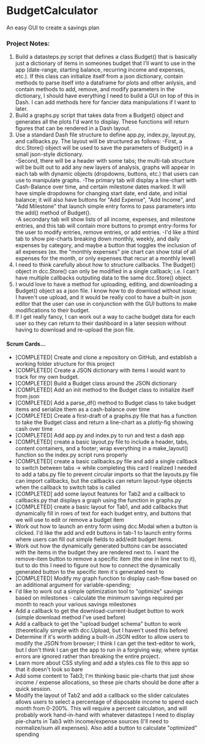 # BudgetCalculator
An easy GUI to create a savings plan

### Project Notes:
1. Build a datasteps.py script that defines a class Budget() that is basically just a dictionary of items in someones budget that I'll want to use in the app (date-range, starting balance, recurring income and expenses, etc.).  If this class can initialize itself from a json dictionary, contain methods to parse itself into a dataframe for plots and other anlysis, and contain methods to add, remove, and modify parameters in the dictionary, I should have everything I need to build a GUI on top of this in Dash. I can add methods here for fancier data manipulations if I want to later.
2. Build a graphs.py script that takes data from a Budget() object and generates all the plots I'd want to display.  These functions will return figures that can be rendered in a Dash layout.
3. Use a standard Dash file structure to define app.py, index.py, layout.py, and callbacks.py.  The layout will be structured as follows: 
    -First, a dcc.Store() object will be used to save the parameters of Budget() in a small json-style dictionary.  
    -Second, there will be a header with some tabs; the multi-tab structure will be built out to add any new layers of analysis, graphs will appear in each tab with dynamic objects (dropdowns, buttons, etc.) that users can use to manipulate graphs. 
        -The primary tab will display a line-chart with Cash-Balance over time, and certain milestone dates marked.  It will have simple dropdowns for changing start date, end date, and initial balance; it will also have buttons for "Add Expense", "Add Income", and "Add Milestone" that launch simple entry forms to pass parameters into the add() method of Budget().   
        -A secondary tab will show lists of all income, expenses, and milestone entries, and this tab will contain more buttons to prompt entry-forms for the user to modify entries, remove entries, or add entries.
        -I'd like a third tab to show pie-charts breaking down monthly, weekly, and daily expenses by category, and maybe a button that toggles the inclusion of all expenses (ex. the "monthly expenses" pie chart can show total of all expenses for the month, or only expenses that recur at a monthly level)
4. I need to think carefully about how to structure callbacks. The Budget() object in dcc.Store() can only be modified in a single callback; i.e. I can't have multiple callbacks outputing data to the same dcc.Store() object.
5. I would love to have a method for uploading, editing, and downloading a Budget() object as a json file.  I know how to do download without issue; I haven't use upload, and it would be really cool to have a built-in json editor that the user can use in conjunction with the GUI buttons to make modifications to their budget.
6. If I get really fancy, I can work out a way to cache budget data for each user so they can return to their dashboard in a later session without having to download and re-upload the json file.


#### Scrum Cards...
- [COMPLETED] Create and clone a repository on GitHub, and establish a working folder structure for this project
- [COMPLETED] Create a JSON dictionary with items I would want to track for my own budget.
- [COMPLETED] Build a Budget class around the JSON dictionary
- [COMPLETED] Add an init method to the Budget class to initialize itself from json
- [COMPLETED] Add a parse_df() method to Budget class to take budget items and serialize them as a cash-balance over time
- [COMPLETED] Create a first-draft of a graphs.py file that has a function to take the Budget class and return a line-chart as a plotly-fig showing cash over time
- [COMPLETED] Add app.py and index.py to run and test a dash app
- [COMPLETED] create a basic layout.py file to include a header, tabs, content containers, and a footer; wrap everything in a make_layout() function so the index.py script runs properly
- [COMPLETED] create a basic callbacks.py file and add a single callback to switch between tabs -> while completing this card I realized I needed to add a tabs.py file to prevent circular imports so that the layouts.py file can import callbacks, but the callbacks can return layout-type objects when the callback to switch tabs is called
- [COMPLETED] add some layout features for Tab2 and a callback to callbacks.py that displays a graph using the function in graphs.py
- [COMPLETED] create a basic layout for Tab1, and add callbacks that dynamically fill in rows of text for each budget entry, and buttons that we will use to edit or remove a budget item
- Work out how to launch an entry form using dcc.Modal when a button is clicked. I'd like the add and edit buttons in tab-1 to launch entry forms where users can fill out simple fields to add/edit budget items.
- Work out how the dynamically generated buttons can be associated with the items in the budget they are rendered next to.  I want the remove-item button to remove a specific item (the one in line next to it), but to do this I need to figure out how to connect the dynamically generated button to the specific item it's generated next to
- [COMPLETED] Modify my graph function to display cash-flow based on an additional argument for variable-spending;
- I'd like to work out a simple optimization tool to "optimize" savings based on milestones - calculate the minimum savings required per month to reach your various savings milestones
- Add a callback to get the download-current-budget button to work (simple download method I've used before)
- Add a callback to get the "upload budget schema" button to work (theoretically simple with dcc.Upload, but I haven't used this before)
- Determine if it's worth adding a built-in JSON editor to allow users to modify the JSON from browser; I think I can get the text-editor to work, but I don't think I can get the app to run in a forgiving way, where syntax errors are ignored rather than breaking the entire project.
- Learn more about CSS styling and add a styles.css file to this app so that it doesn't look so bare
- Add some content to Tab3; I'm thinking basic pie-charts that just show income / expense allocations, so these pie charts should be done after a quick session.
- Modify the layout of Tab2 and add a callback so the slider calculates allows users to select a percentage of disposable income to spend each month from 0-200%. This will require a percent calculation, and will probably work hand-in-hand with whatever datasteps I need to display pie-charts in Tab3 with income/expense sources (I'll need to normalize/sum all expenses). Also add a button to calculate "optimized" spending